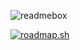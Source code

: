![readmebox](https://github.com/porn-codex/Java79/assets/106463487/c7327c43-75d7-4e9b-b818-b96648559d97)

[![roadmap.sh](https://api.roadmap.sh/v1-badge/wide/654b381c520b534886904524?variant=dark)](https://roadmap.ssh)
